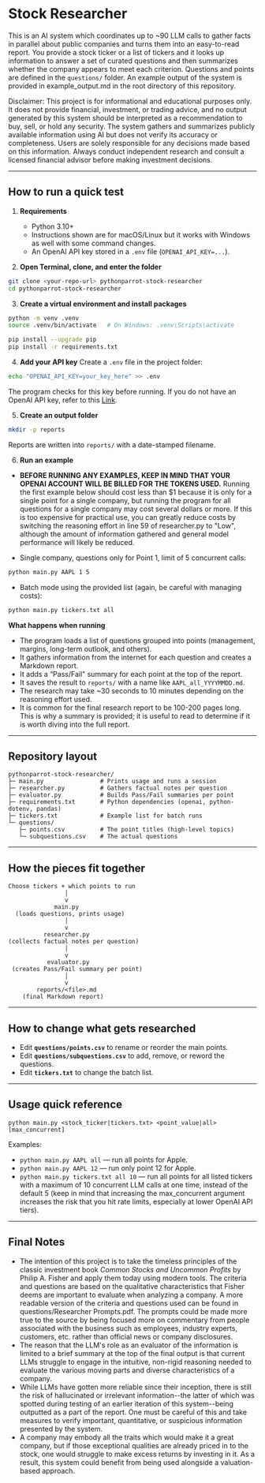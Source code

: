 # Stock Researcher

This is an AI system which coordinates up to ~90 LLM calls to gather facts in parallel about public companies and turns them into an easy-to-read report. You provide a stock ticker or a list of tickers and it looks up information to answer a set of curated questions and then summarizes whether the company appears to meet each criterion. Questions and points are defined in the `questions/` folder. An example output of the system is provided in example_output.md in the root directory of this repository.

Disclaimer: This project is for informational and educational purposes only. It does not provide financial, investment, or trading advice, and no output generated by this system should be interpreted as a recommendation to buy, sell, or hold any security. The system gathers and summarizes publicly available information using AI but does not verify its accuracy or completeness. Users are solely responsible for any decisions made based on this information. Always conduct independent research and consult a licensed financial advisor before making investment decisions.

---

## How to run a quick test

1) **Requirements**
   - Python 3.10+
   - Instructions shown are for macOS/Linux but it works with Windows as well with some command changes.
   - An OpenAI API key stored in a `.env` file (`OPENAI_API_KEY=...`).

2) **Open Terminal, clone, and enter the folder**
```bash
git clone <your-repo-url> pythonparrot-stock-researcher
cd pythonparrot-stock-researcher
```

3) **Create a virtual environment and install packages**
```bash
python -m venv .venv
source .venv/bin/activate   # On Windows: .venv\Scripts\activate

pip install --upgrade pip
pip install -r requirements.txt
```

4) **Add your API key**
Create a `.env` file in the project folder:
```bash
echo "OPENAI_API_KEY=your_key_here" >> .env
```
The program checks for this key before running. If you do not have an OpenAI API key, refer to this [Link](https://www.google.com/url?sa=t&source=web&rct=j&opi=89978449&url=https://platform.openai.com/api-keys&ved=2ahUKEwjy59COlZGQAxWWMVkFHbtpJYkQFnoECA0QAQ&usg=AOvVaw1YhcGDWJXhiKSfmL59Pnfn$0).

5) **Create an output folder**
```bash
mkdir -p reports
```
Reports are written into `reports/` with a date-stamped filename.

6) **Run an example**
- **BEFORE RUNNING ANY EXAMPLES, KEEP IN MIND THAT YOUR OPENAI ACCOUNT WILL BE BILLED FOR THE TOKENS USED.** Running the first example below should cost less than $1 because it is only for a single point for a single company, but running the program for all questions for a single company may cost several dollars or more. If this is too expensive for practical use, you can greatly reduce costs by switching the reasoning effort in line 59 of researcher.py to "Low", although the amount of information gathered and general model performance will likely be reduced.

- Single company, questions only for Point 1, limit of 5 concurrent calls:
```bash
python main.py AAPL 1 5
```
- Batch mode using the provided list (again, be careful with managing costs):
```bash
python main.py tickers.txt all
```


**What happens when running**
- The program loads a list of questions grouped into points (management, margins, long-term outlook, and others).
- It gathers information from the internet for each question and creates a Markdown report. 
- It adds a “Pass/Fail" summary for each point at the top of the report.
- It saves the result to `reports/` with a name like `AAPL_all_YYYYMMDD.md`.
- The research may take ~30 seconds to 10 minutes depending on the reasoning effort used.
- It is common for the final research report to be 100-200 pages long. This is why a summary is provided; it is useful to read to determine if it is worth diving into the full report.



---

## Repository layout

```
pythonparrot-stock-researcher/
├─ main.py                # Prints usage and runs a session
├─ researcher.py          # Gathers factual notes per question
├─ evaluator.py           # Builds Pass/Fail summaries per point
├─ requirements.txt       # Python dependencies (openai, python-dotenv, pandas)
├─ tickers.txt            # Example list for batch runs
└─ questions/
   ├─ points.csv          # The point titles (high-level topics)
   └─ subquestions.csv    # The actual questions
```

---

## How the pieces fit together

```
Choose tickers + which points to run
                │
                v
             main.py
  (loads questions, prints usage)
                │
                v
          researcher.py
(collects factual notes per question)
                │
                v
           evaluator.py
 (creates Pass/Fail summary per point)
                │
                v
        reports/<file>.md
    (final Markdown report)
```

---

## How to change what gets researched

- Edit **`questions/points.csv`** to rename or reorder the main points. 
- Edit **`questions/subquestions.csv`** to add, remove, or reword the questions.
- Edit **`tickers.txt`** to change the batch list.

---

## Usage quick reference

```
python main.py <stock_ticker|tickers.txt> <point_value|all> [max_concurrent]
```

Examples:
- `python main.py AAPL all` — run all points for Apple.
- `python main.py AAPL 12` — run only point 12 for Apple.
- `python main.py tickers.txt all 10` — run all points for all listed tickers with a maximum of 10 concurrent LLM calls at one time, instead of the default 5 (keep in mind that increasing the max_concurrent argument increases the risk that you hit rate limits, especially at lower OpenAI API tiers).

---
## Final Notes
- The intention of this project is to take the timeless principles of the classic investment book *Common Stocks and Uncommon Profits* by Philip A. Fisher and apply them today using modern tools. The criteria and questions are based on the qualitative characteristics that Fisher deems are important to evaluate when analyzing a company. A more readable version of the criteria and questions used can be found in questions/Researcher Prompts.pdf. The prompts could be made more true to the source by being focused more on commentary from people associated with the business such as employees, industry experts, customers, etc. rather than official news or company disclosures.
- The reason that the LLM's role as an evaluator of the information is limited to a brief summary at the top of the final output is that current LLMs struggle to engage in the intuitive, non-rigid reasoning needed to evaluate the various moving parts and diverse characteristics of a company.
- While LLMs have gotten more reliable since their inception, there is still the risk of hallucinated or irrelevant information--the latter of which was spotted during testing of an earlier iteration of this system--being outputted as a part of the report. One must be careful of this and take measures to verify important, quantitative, or suspicious information presented by the system.
- A company may embody all the traits which would make it a great company, but if those exceptional qualities are already priced in to the stock, one would struggle to make excess returns by investing in it. As a result, this system could benefit from being used alongside a valuation-based approach.
